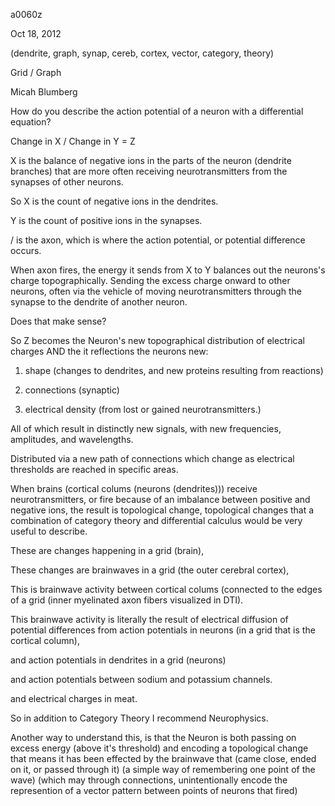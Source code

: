 a0060z

Oct 18, 2012

(dendrite, graph, synap, cereb, cortex, vector, category, theory)

Grid / Graph

Micah Blumberg

How do you describe the action potential of a neuron with a differential equation?

Change in X / Change in Y = Z

X is the balance of negative ions in the parts of the neuron (dendrite branches) that are more often receiving neurotransmitters from the synapses of other neurons.

So X is the count of negative ions in the dendrites.

Y is the count of positive ions in the synapses.

/ is the axon, which is where the action potential, or potential difference occurs.

When axon fires, the energy it sends from X to Y balances out the neurons's charge topographically. Sending the excess charge onward to other neurons, often via the vehicle of moving neurotransmitters through the synapse to the dendrite of another neuron.

Does that make sense?

So Z becomes the Neuron's new topographical distribution of electrical charges AND the it reflections the neurons new:

1. shape (changes to dendrites, and new proteins resulting from reactions)

2. connections (synaptic)

3. electrical density (from lost or gained neurotransmitters.)

All of which result in distinctly new signals, with new frequencies, amplitudes, and wavelengths.

Distributed via a new path of connections which change as electrical thresholds are reached in specific areas.

When brains (cortical colums (neurons (dendrites))) receive neurotransmitters, or fire because of an imbalance between positive and negative ions, the result is topological change, topological changes that a combination of category theory and differential calculus would be very useful to describe.

These are changes happening in a grid (brain),
 
These changes are brainwaves in a grid (the outer cerebral cortex),

This is brainwave activity between cortical colums (connected to the edges of a grid (inner myelinated axon fibers visualized in DTI).

This brainwave activity is literally the result of electrical diffusion of potential differences from action potentials in neurons (in a grid that is the cortical column),

and action potentials in dendrites in a grid (neurons)

and action potentials between sodium and potassium channels.

and electrical charges in meat.

So in addition to Category Theory I recommend Neurophysics.

Another way to understand this, is that the Neuron is both passing on excess energy (above it's threshold) and encoding a topological change that means it has been effected by the brainwave that (came close, ended on it, or passed through it) (a simple way of remembering one point of the wave) (which may through connections, unintentionally encode the represention of a vector pattern between points of neurons that fired)
